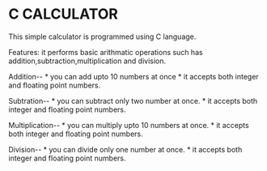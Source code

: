 C CALCULATOR
============
  This simple calculator is programmed using C language.
  
 Features:
   it performs basic arithmatic operations such has addition,subtraction,multiplication and division.
  
  Addition--
    * you can add upto 10 numbers at once
    * it accepts both integer and floating point numbers.
 
  Subtration--
    * you can  subtract  only two number at once.
    * it accepts both integer and floating point numbers.
  
  Multiplication--
    * you can  multiply upto 10 numbers at once.
    * it accepts both integer and floating point numbers.
  
  Division--
    * you can  divide only one number at once.
    * it accepts both integer and floating point numbers.
 
